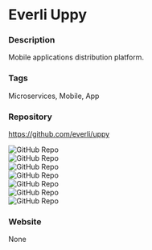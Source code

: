 # Everli Uppy

### Description

Mobile applications distribution platform.

### Tags

Microservices, Mobile, App

### Repository

https://github.com/everli/uppy

![GitHub Repo](https://img.shields.io/github/stars/everli/uppy?style=social)<br />![GitHub Repo](https://img.shields.io/github/v/tag/everli/uppy?style=social)<br />![GitHub Repo](https://img.shields.io/github/contributors/everli/uppy)<br />![GitHub Repo](https://img.shields.io/github/issues-pr/everli/uppy)<br />![GitHub Repo](https://img.shields.io/github/issues/everli/uppy)<br />![GitHub Repo](https://img.shields.io/github/license/everli/uppy)<br />![GitHub Repo](https://img.shields.io/github/last-commit/everli/uppy)<br />

### Website

None